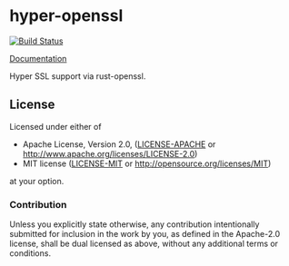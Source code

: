 # hyper-openssl
[![Build Status](https://travis-ci.org/sfackler/hyper-openssl.svg?branch=master)](https://travis-ci.org/sfackler/hyper-openssl)

[Documentation](https://docs.rs/hyper-openssl)

Hyper SSL support via rust-openssl.

## License

Licensed under either of

 * Apache License, Version 2.0, ([LICENSE-APACHE](LICENSE-APACHE) or http://www.apache.org/licenses/LICENSE-2.0)
 * MIT license ([LICENSE-MIT](LICENSE-MIT) or http://opensource.org/licenses/MIT)

at your option.

### Contribution

Unless you explicitly state otherwise, any contribution intentionally
submitted for inclusion in the work by you, as defined in the Apache-2.0
license, shall be dual licensed as above, without any additional terms or
conditions.
